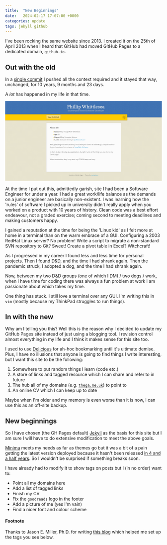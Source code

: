 ```yaml
---
title:  "New Beginnings"
date:   2024-02-17 17:07:00 +0000
categories: update
tags: jekyll github
---
```


I've been rocking the same website since 2013.
I created it on the 25th of April 2013 when I heard that GitHub had moved GitHub Pages to a dedicated domain, `github.io`.


## Out with the old

In a [single commit](https://github.com/pwhittlesea/pwhittlesea.github.com/commit/6aa6b93ab9ff15eded0baca6e7891081d83b2574) I pushed all the context required and it stayed that way, unchanged, for 10 years, 9 months and 23 days.

A *lot* has happened in my life in that time.

![My old site](/assets/images/new-beginnings_old-site.png)

At the time I put out this, admittedly garish, site I had been a Software Engineer for under a year.
I had a great work/life balance as the demands on a junior engineer are basically non-existent.
I was learning how the 'rules' of software I picked up in university didn't really apply when you worked on a product with 10 years of history.
Clean code was a best effort endeavour, not a graded exercise; coming second to meeting deadlines and making customers happy.

I gained a reputation at the time for being the 'Linux kid' as I felt more at home in a terminal than on the warm embrace of a GUI.
Configuring a 2003 RedHat Linux server? No problem!
Write a script to migrate a non-standard SVN repository to Git? Sweet!
Create a pivot table in Excel? Witchcraft!

As I progressed in my career I found less and less time for personal projects.
Then I found D&D, and the time I had shrank again.
Then the pandemic struck, I adopted a dog, and the time I had shrank again.

Now, between my two D&D groups (one of which I DM) / two dogs / work, when I have time for coding there was always a fun problem at work I am passionate about which takes my time.

One thing has stuck. I still love a terminal over any GUI.
I'm writing this in `vim` (mostly because my ThinkPad struggles to run things).

## In with the new

Why am I telling you this?
Well this is the reason why I decided to update my GitHub Pages site instead of just using a blogging tool.
I revision control almost everything in my life and I think it makes sense for this site too.

I used to use [Delicious](https://en.wikipedia.org/wiki/Delicious_(website)) for ah-hoc bookmarking until it's ultimate demise.
Plus, I have no illusions that anyone is going to find things I write interesting, but I want this site to be the following:

1. Somewhere to put random things I learn (code etc.)
2. A store of links and tagged resource which I can share and refer to in future
3. The hub all of my domains (e.g. [`thega.me.uk`](https://thega.me.uk)) to point to
4. An online CV which I can keep up to date

Maybe when I'm older and my memory is even worse than it is now, I can use this as an off-site backup.

## New beginnings

So I have chosen (the GH Pages default) [Jekyll](https://jekyllrb.com/) as the basis for this site but I am sure I will have to do extensive modification to meet the above goals.

[Minima](https://github.com/jekyll/minima) meets my needs as far as themes go but it was a bit of a pain getting the latest version deployed because it hasn't been released [in 4 and a half years](https://github.com/jekyll/minima/issues/656).
So I wouldn't be surprised if something breaks soon.

I have already had to modify it to show tags on posts but I (in no order) want to:

- Point all my domains here
- Add a list of tagged links
- Finish my CV
- Fix the `goodreads` logo in the footer
- Add a picture of me (yes I'm vain)
- Find a nicer font and colour scheme

#### Footnote

Thanks to Jason E. Miller, Ph.D. for writing [this blog](http://www.jasonemiller.org/2020/12/23/tagging-posts-in-jekyll-minima.html) which helped me set up the tags you see below.
